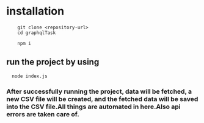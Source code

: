 # installation

```
    git clone <repository-url>
    cd graphqlTask

    npm i

```

## run the project by using

```
  node index.js

```



### After successfully running the project, data will be fetched, a new CSV file will be created, and the fetched data will be saved into the CSV file.All things are automated in here.Also api errors are taken care of.

